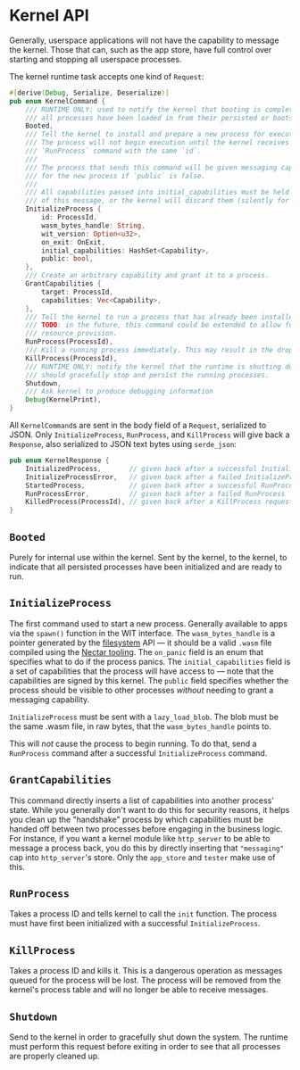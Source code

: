 # Kernel API

Generally, userspace applications will not have the capability to message the kernel.
Those that can, such as the app store, have full control over starting and stopping all userspace processes.

The kernel runtime task accepts one kind of `Request`:
```rust
#[derive(Debug, Serialize, Deserialize)]
pub enum KernelCommand {
    /// RUNTIME ONLY: used to notify the kernel that booting is complete and
    /// all processes have been loaded in from their persisted or bootstrapped state.
    Booted,
    /// Tell the kernel to install and prepare a new process for execution.
    /// The process will not begin execution until the kernel receives a
    /// `RunProcess` command with the same `id`.
    ///
    /// The process that sends this command will be given messaging capabilities
    /// for the new process if `public` is false.
    ///
    /// All capabilities passed into initial_capabilities must be held by the source
    /// of this message, or the kernel will discard them (silently for now).
    InitializeProcess {
        id: ProcessId,
        wasm_bytes_handle: String,
        wit_version: Option<u32>,
        on_exit: OnExit,
        initial_capabilities: HashSet<Capability>,
        public: bool,
    },
    /// Create an arbitrary capability and grant it to a process.
    GrantCapabilities {
        target: ProcessId,
        capabilities: Vec<Capability>,
    },
    /// Tell the kernel to run a process that has already been installed.
    /// TODO: in the future, this command could be extended to allow for
    /// resource provision.
    RunProcess(ProcessId),
    /// Kill a running process immediately. This may result in the dropping / mishandling of messages!
    KillProcess(ProcessId),
    /// RUNTIME ONLY: notify the kernel that the runtime is shutting down and it
    /// should gracefully stop and persist the running processes.
    Shutdown,
    /// Ask kernel to produce debugging information
    Debug(KernelPrint),
}
```

All `KernelCommand`s are sent in the body field of a `Request`, serialized to JSON.
Only `InitializeProcess`, `RunProcess`, and `KillProcess` will give back a `Response`, also serialized to JSON text bytes using `serde_json`:

```rust
pub enum KernelResponse {
    InitializedProcess,       // given back after a successful InitializeProcess
    InitializeProcessError,   // given back after a failed InitializeProcess
    StartedProcess,           // given back after a successful RunProcess
    RunProcessError,          // given back after a failed RunProcess
    KilledProcess(ProcessId), // given back after a KillProcess request
}
```

## `Booted`

Purely for internal use within the kernel.
Sent by the kernel, to the kernel, to indicate that all persisted processes have been initialized and are ready to run.

## `InitializeProcess`

The first command used to start a new process.
Generally available to apps via the `spawn()` function in the WIT interface.
The `wasm_bytes_handle` is a pointer generated by the [filesystem](filesystem.md) API — it should be a valid `.wasm` file compiled using the [Nectar tooling](../kit/kit.md).
The `on_panic` field is an enum that specifies what to do if the process panics.
The `initial_capabilities` field is a set of capabilities that the process will have access to — note that the capabilities are signed by this kernel.
The `public` field specifies whether the process should be visible to other processes *without* needing to grant a messaging capability.

`InitializeProcess` must be sent with a `lazy_load_blob`.
The blob must be the same .wasm file, in raw bytes, that the `wasm_bytes_handle` points to.

This will *not* cause the process to begin running.
To do that, send a `RunProcess` command after a successful `InitializeProcess` command.

## `GrantCapabilities`
This command directly inserts a list of capabilities into another process' state.
While you generally don't want to do this for security reasons, it helps you clean up the "handshake" process by which capabilities must be handed off between two processes before engaging in the business logic.
For instance, if you want a kernel module like `http_server` to be able to message a process back, you do this by directly inserting that `"messaging"` cap into `http_server`'s store.
Only the `app_store` and `tester` make use of this.

## `RunProcess`

Takes a process ID and tells kernel to call the `init` function.
The process must have first been initialized with a successful `InitializeProcess`.

## `KillProcess`

Takes a process ID and kills it.
This is a dangerous operation as messages queued for the process will be lost.
The process will be removed from the kernel's process table and will no longer be able to receive messages.

## `Shutdown`

Send to the kernel in order to gracefully shut down the system.
The runtime must perform this request before exiting in order to see that all processes are properly cleaned up.
